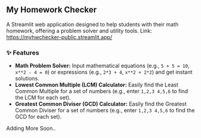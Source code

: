 ## My Homework Checker

A Streamlit web application designed to help students with their math homework, offering a problem solver and utility tools.
Link: https://myhwchecker-public.streamlit.app/

### ✨ Features

* **Math Problem Solver:** Input mathematical equations (e.g., `5 + 5 = 10`, `x**2 - 4 = 0`) or expressions (e.g., `2*3 + 4`, `x**2 + 2*2`) and get instant solutions.
* **Lowest Common Multiple (LCM) Calculator:** Easily find the Least Common Multiple for a set of numbers (e.g., enter `1,2,3 4,5,6` to find the LCM for each set).
* **Greatest Common Diviser (GCD) Calculator:** Easily find the Greatest Common Diviser for a set of numbers (e.g., enter `1,2,3 4,5,6` to find the GCD for each set).

Adding More Soon..
